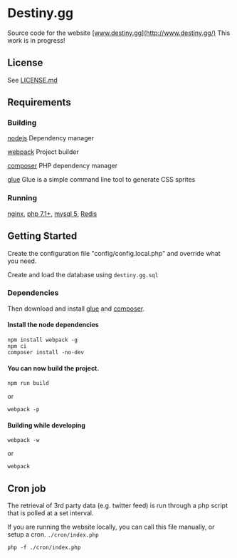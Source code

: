# Destiny.gg
Source code for the website [www.destiny.gg](http://www.destiny.gg/)
This work is in progress!

## License

See [LICENSE.md](LICENSE.md)

## Requirements

### Building

[nodejs](http://nodejs.org/) Dependency manager

[webpack](https://webpack.github.io/) Project builder

[composer](http://getcomposer.org/) PHP dependency manager

[glue](http://glue.readthedocs.org/) Glue is a simple command line tool to generate CSS sprites

### Running

[nginx](http://httpd.apache.org/), [php 7.1+](http://php.net/), [mysql 5](http://dev.mysql.com/), [Redis](http://redis.io/download)


## Getting Started


Create the configuration file "config/config.local.php" and override what you need.

Create and load the database using `destiny.gg.sql`


### Dependencies

Then download and install [glue](http://glue.readthedocs.org/) and [composer](http://getcomposer.org/).

#### Install the node dependencies

```shell
npm install webpack -g
npm ci
composer install -no-dev
```

#### You can now build the project.

```shell
npm run build
```
or
```shell
webpack -p
```

#### Building while developing

```shell
webpack -w
```
or
```shell
webpack
```

## Cron job

The retrieval of 3rd party data (e.g. twitter feed) is run through a php script that is polled at a set interval.

If you are running the website locally, you can call this file manually, or setup a cron. `./cron/index.php`

```shell
php -f ./cron/index.php
```
